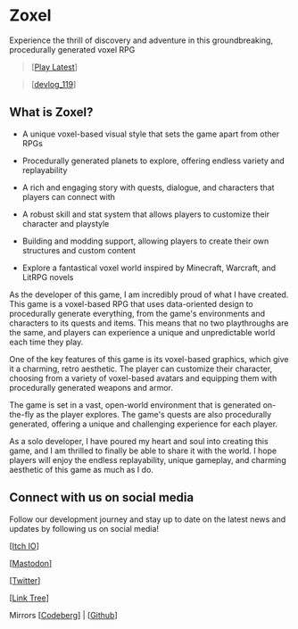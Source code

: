 # Zoxel

Experience the thrill of discovery and adventure in this groundbreaking, procedurally generated voxel RPG

> [[Play Latest](https://deus369.github.io/zoxel-play/)]

> [[devlog_119](https://www.youtube.com/watch?v=Yb5DiXVt1k0.mp4)]

## What is Zoxel?

- A unique voxel-based visual style that sets the game apart from other RPGs

- Procedurally generated planets to explore, offering endless variety and replayability

- A rich and engaging story with quests, dialogue, and characters that players can connect with

- A robust skill and stat system that allows players to customize their character and playstyle

- Building and modding support, allowing players to create their own structures and custom content

- Explore a fantastical voxel world inspired by Minecraft, Warcraft, and LitRPG novels

As the developer of this game, I am incredibly proud of what I have created. This game is a voxel-based RPG that uses data-oriented design to procedurally generate everything, from the game's environments and characters to its quests and items. This means that no two playthroughs are the same, and players can experience a unique and unpredictable world each time they play.

One of the key features of this game is its voxel-based graphics, which give it a charming, retro aesthetic. The player can customize their character, choosing from a variety of voxel-based avatars and equipping them with procedurally generated weapons and armor.

The game is set in a vast, open-world environment that is generated on-the-fly as the player explores. The game's quests are also procedurally generated, offering a unique and challenging experience for each player.

As a solo developer, I have poured my heart and soul into creating this game, and I am thrilled to finally be able to share it with the world. I hope players will enjoy the endless replayability, unique gameplay, and charming aesthetic of this game as much as I do.

## Connect with us on social media

Follow our development journey and stay up to date on the latest news and updates by following us on social media!

[[Itch IO](https://deus0.itch.io/zoxel)]

[[Mastodon](https://mastodon.gamedev.place/@deus)]

[[Twitter](https://twitter.com/deusxyz)]

[[Link Tree](https://linktr.ee/lorddeus)]

Mirrors [[Codeberg](https://codeberg.org/deus/zoxel)] | [[Github](https://github.com/deus369/zoxel)]